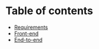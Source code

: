 # Table of contents

* [Requirements](README.md)
* [Front-end](front-end.md)
* [End-to-end](end-to-end.md)
